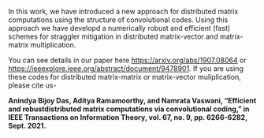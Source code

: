 In this work, we have introduced a new approach for distributed matrix computations using the structure of convolutional codes. Using this approach we have developd a numerically robust and efficient (fast) schemes for straggler mitigation in distributed matrix-vector and matrix-matrix multiplication.


You can see details in our paper here https://arxiv.org/abs/1907.08064 or https://ieeexplore.ieee.org/abstract/document/9478901. If you are using these codes for distributed matrix-matrix or matrix-vector muliplication, please cite us- 

**Anindya Bijoy Das, Aditya Ramamoorthy, and Namrata Vaswani,  “Efficient  and  robustdistributed matrix computations via convolutional coding,” in IEEE Transactions on Information Theory, vol. 67, no. 9, pp. 6266-6282, Sept. 2021.**

